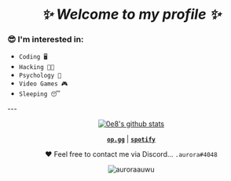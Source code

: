 <h1 align="center">
  <b><i>✨ Welcome to my profile ✨</i></b>
</h1>

<h3>😎 I'm interested in:</h3>
<ul>
  <li><code>Coding 🖥️</code></li>
  <li><code>Hacking 👨‍💻</code></li>
  <li><code>Psychology 🤔</code></li>
  <li><code>Video Games 🎮</code></li>
  <li><code>Sleeping 😴</code></li>
</ul>
---
<p align="center">
  <a href="https://github.com/0e8"><img src="https://github-readme-stats.vercel.app/api?username=0e8&hide_border=true&show_icons=true" alt="0e8's github stats"></a>
</p>

<p align="center">
  <code><strong><a href="https://www.op.gg/summoners/eune/%CB%86%20aurora%20%CB%86">op.gg</a></strong></code> |
  <code><strong><a href="https://open.spotify.com/user/vbsin99bxy8y8dfieb10nj4jb">spotify</a></strong></code>
</p>

<p align="center">❤ Feel free to contact me via Discord... <code>.aurora#4048</code></p>

<p align="center"> <img src="https://komarev.com/ghpvc/?username=0e8&label=Profile%20views&color=0e75b6&style=flat" alt="auroraauwu" /> </p>
